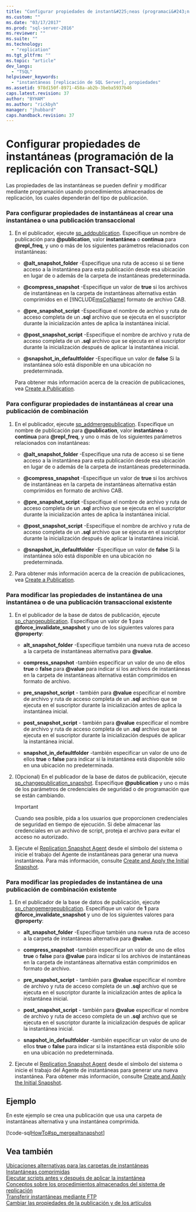 ```yaml
---
title: "Configurar propiedades de instant&#225;neas (programaci&#243;n de la replicaci&#243;n con Transact-SQL) | Microsoft Docs"
ms.custom: ""
ms.date: "03/17/2017"
ms.prod: "sql-server-2016"
ms.reviewer: ""
ms.suite: ""
ms.technology: 
  - "replication"
ms.tgt_pltfrm: ""
ms.topic: "article"
dev_langs: 
  - "TSQL"
helpviewer_keywords: 
  - "instantáneas [replicación de SQL Server], propiedades"
ms.assetid: 978d150f-8971-458a-ab2b-3beba5937b46
caps.latest.revision: 37
author: "BYHAM"
ms.author: "rickbyh"
manager: "jhubbard"
caps.handback.revision: 37
---
```

# Configurar propiedades de instant&#225;neas (programaci&#243;n de la replicaci&#243;n con Transact-SQL)
  Las propiedades de las instantáneas se pueden definir y modificar mediante programación usando procedimientos almacenados de replicación, los cuales dependerán del tipo de publicación.  
  
### Para configurar propiedades de instantáneas al crear una instantánea o una publicación transaccional  
  
1.  En el publicador, ejecute [sp_addpublication](../../../relational-databases/system-stored-procedures/sp-addpublication-transact-sql.md). Especifique un nombre de publicación para **@publication**, valor **instantánea** o **continua** para **@repl_freq**, y uno o más de los siguientes parámetros relacionados con instantáneas:  
  
    -   **@alt_snapshot_folder** -Especifique una ruta de acceso si se tiene acceso a la instantánea para esta publicación desde esa ubicación en lugar de o además de la carpeta de instantáneas predeterminada.  
  
    -   **@compress_snapshot** -Especifique un valor de **true** si los archivos de instantáneas en la carpeta de instantáneas alternativa están comprimidos en el [!INCLUDE[msCoName](../../../includes/msconame-md.md)] formato de archivo CAB.  
  
    -   **@pre_snapshot_script** -Especifique el nombre de archivo y ruta de acceso completa de un **.sql** archivo que se ejecuta en el suscriptor durante la inicialización antes de aplica la instantánea inicial.  
  
    -   **@post_snapshot_script** -Especifique el nombre de archivo y ruta de acceso completa de un **.sql** archivo que se ejecuta en el suscriptor durante la inicialización después de aplicar la instantánea inicial.  
  
    -   **@snapshot_in_defaultfolder** -Especifique un valor de **false** Si la instantánea sólo está disponible en una ubicación no predeterminada.  
  
     Para obtener más información acerca de la creación de publicaciones, vea [Create a Publication](../../../relational-databases/replication/publish/create-a-publication.md).  
  
### Para configurar propiedades de instantáneas al crear una publicación de combinación  
  
1.  En el publicador, ejecute [sp_addmergepublication](../../../relational-databases/system-stored-procedures/sp-addmergepublication-transact-sql.md). Especifique un nombre de publicación para **@publication**, valor **instantánea** o **continua** para **@repl_freq**, y uno o más de los siguientes parámetros relacionados con instantáneas:  
  
    -   **@alt_snapshot_folder** -Especifique una ruta de acceso si se tiene acceso a la instantánea para esta publicación desde esa ubicación en lugar de o además de la carpeta de instantáneas predeterminada.  
  
    -   **@compress_snapshot** -Especifique un valor de **true** si los archivos de instantáneas en la carpeta de instantáneas alternativa están comprimidos en formato de archivo CAB.  
  
    -   **@pre_snapshot_script** -Especifique el nombre de archivo y ruta de acceso completa de un **.sql** archivo que se ejecuta en el suscriptor durante la inicialización antes de aplica la instantánea inicial.  
  
    -   **@post_snapshot_script** -Especifique el nombre de archivo y ruta de acceso completa de un **.sql** archivo que se ejecuta en el suscriptor durante la inicialización después de aplicar la instantánea inicial.  
  
    -   **@snapshot_in_defaultfolder** -Especifique un valor de **false** Si la instantánea sólo está disponible en una ubicación no predeterminada.  
  
2.  Para obtener más información acerca de la creación de publicaciones, vea [Create a Publication](../../../relational-databases/replication/publish/create-a-publication.md).  
  
### Para modificar las propiedades de instantánea de una instantánea o de una publicación transaccional existente  
  
1.  En el publicador de la base de datos de publicación, ejecute [sp_changepublication](../../../relational-databases/system-stored-procedures/sp-changepublication-transact-sql.md). Especifique un valor de **1** para **@force_invalidate_snapshot** y uno de los siguientes valores para **@property**:  
  
    -   **alt_snapshot_folder** -Especifique también una nueva ruta de acceso a la carpeta de instantáneas alternativa para **@value**.  
  
    -   **compress_snapshot** -también especificar un valor de uno de ellos **true** o **false** para **@value** para indicar si los archivos de instantáneas en la carpeta de instantáneas alternativa están comprimidos en formato de archivo.  
  
    -   **pre_snapshot_script** - también para **@value** especificar el nombre de archivo y ruta de acceso completa de un **.sql** archivo que se ejecuta en el suscriptor durante la inicialización antes de aplica la instantánea inicial.  
  
    -   **post_snapshot_script** - también para **@value** especificar el nombre de archivo y ruta de acceso completa de un **.sql** archivo que se ejecuta en el suscriptor durante la inicialización después de aplicar la instantánea inicial.  
  
    -   **snapshot_in_defaultfolder** -también especificar un valor de uno de ellos **true** o **false** para indicar si la instantánea está disponible sólo en una ubicación no predeterminada.  
  
2.  (Opcional) En el publicador de la base de datos de publicación, ejecute [sp_changepublication_snapshot](../../../relational-databases/system-stored-procedures/sp-changepublication-snapshot-transact-sql.md). Especifique **@publication** y uno o más de los parámetros de credenciales de seguridad o de programación que se están cambiando.  
  
    > [!IMPORTANT]  
    >  Cuando sea posible, pida a los usuarios que proporcionen credenciales de seguridad en tiempo de ejecución. Si debe almacenar las credenciales en un archivo de script, proteja el archivo para evitar el acceso no autorizado.  
  
3.  Ejecute el [Replication Snapshot Agent](../../../relational-databases/replication/agents/replication-snapshot-agent.md) desde el símbolo del sistema o inicie el trabajo del Agente de instantáneas para generar una nueva instantánea. Para más información, consulte [Create and Apply the Initial Snapshot](../../../relational-databases/replication/create-and-apply-the-initial-snapshot.md).  
  
### Para modificar las propiedades de instantánea de una publicación de combinación existente  
  
1.  En el publicador de la base de datos de publicación, ejecute [sp_changemergepublication](../../../relational-databases/system-stored-procedures/sp-changemergepublication-transact-sql.md). Especifique un valor de **1** para **@force_invalidate_snapshot** y uno de los siguientes valores para **@property**:  
  
    -   **alt_snapshot_folder** -Especifique también una nueva ruta de acceso a la carpeta de instantáneas alternativa para **@value**.  
  
    -   **compress_snapshot** -también especificar un valor de uno de ellos **true** o **false** para **@value** para indicar si los archivos de instantáneas en la carpeta de instantáneas alternativa están comprimidos en formato de archivo.  
  
    -   **pre_snapshot_script** - también para **@value** especificar el nombre de archivo y ruta de acceso completa de un **.sql** archivo que se ejecuta en el suscriptor durante la inicialización antes de aplica la instantánea inicial.  
  
    -   **post_snapshot_script** - también para **@value** especificar el nombre de archivo y ruta de acceso completa de un **.sql** archivo que se ejecuta en el suscriptor durante la inicialización después de aplicar la instantánea inicial.  
  
    -   **snapshot_in_defaultfolder** -también especificar un valor de uno de ellos **true** o **false** para indicar si la instantánea está disponible sólo en una ubicación no predeterminada.  
  
2.  Ejecute el [Replication Snapshot Agent](../../../relational-databases/replication/agents/replication-snapshot-agent.md) desde el símbolo del sistema o inicie el trabajo del Agente de instantáneas para generar una nueva instantánea. Para obtener más información, consulte [Create and Apply the Initial Snapshot](../../../relational-databases/replication/create-and-apply-the-initial-snapshot.md).  
  
## Ejemplo  
 En este ejemplo se crea una publicación que usa una carpeta de instantáneas alternativa y una instantánea comprimida.  
  
 [!code-sql[HowTo#sp_mergealtsnapshot](../../../relational-databases/replication/codesnippet/tsql/configure-snapshot-prope_1.sql)]  
  
## Vea también  
 [Ubicaciones alternativas para las carpetas de instantáneas](../../../relational-databases/replication/alternate-snapshot-folder-locations.md)   
 [Instantáneas comprimidas](../../../relational-databases/replication/compressed-snapshots.md)   
 [Ejecutar scripts antes y después de aplicar la instantánea](../../../relational-databases/replication/execute-scripts-before-and-after-the-snapshot-is-applied.md)   
 [Conceptos sobre los procedimientos almacenados del sistema de replicación](../../../relational-databases/replication/concepts/replication-system-stored-procedures-concepts.md)   
 [Transferir instantáneas mediante FTP](../../../relational-databases/replication/transfer-snapshots-through-ftp.md)   
 [Cambiar las propiedades de la publicación y de los artículos](../../../relational-databases/replication/publish/change-publication-and-article-properties.md)  
  
  